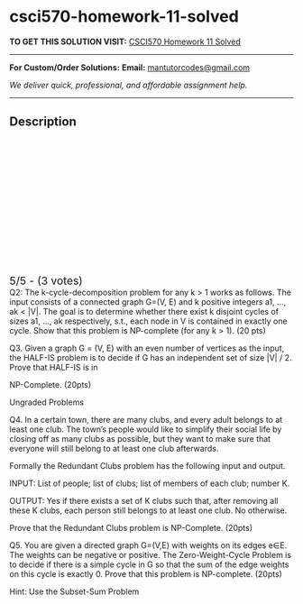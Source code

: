 # csci570-homework-11-solved
**TO GET THIS SOLUTION VISIT:** [CSCI570 Homework 11 Solved](https://mantutor.com/product/csci570-homework11-solved/)


---

**For Custom/Order Solutions:** **Email:** mantutorcodes@gmail.com  

*We deliver quick, professional, and affordable assignment help.*

---

<h2>Description</h2>



<div class="kk-star-ratings kksr-auto kksr-align-center kksr-valign-top" data-payload="{&quot;align&quot;:&quot;center&quot;,&quot;id&quot;:&quot;114874&quot;,&quot;slug&quot;:&quot;default&quot;,&quot;valign&quot;:&quot;top&quot;,&quot;ignore&quot;:&quot;&quot;,&quot;reference&quot;:&quot;auto&quot;,&quot;class&quot;:&quot;&quot;,&quot;count&quot;:&quot;3&quot;,&quot;legendonly&quot;:&quot;&quot;,&quot;readonly&quot;:&quot;&quot;,&quot;score&quot;:&quot;5&quot;,&quot;starsonly&quot;:&quot;&quot;,&quot;best&quot;:&quot;5&quot;,&quot;gap&quot;:&quot;4&quot;,&quot;greet&quot;:&quot;Rate this product&quot;,&quot;legend&quot;:&quot;5\/5 - (3 votes)&quot;,&quot;size&quot;:&quot;24&quot;,&quot;title&quot;:&quot;CSCI570 Homework 11 Solved&quot;,&quot;width&quot;:&quot;138&quot;,&quot;_legend&quot;:&quot;{score}\/{best} - ({count} {votes})&quot;,&quot;font_factor&quot;:&quot;1.25&quot;}">

<div class="kksr-stars">

<div class="kksr-stars-inactive">
            <div class="kksr-star" data-star="1" style="padding-right: 4px">


<div class="kksr-icon" style="width: 24px; height: 24px;"></div>
        </div>
            <div class="kksr-star" data-star="2" style="padding-right: 4px">


<div class="kksr-icon" style="width: 24px; height: 24px;"></div>
        </div>
            <div class="kksr-star" data-star="3" style="padding-right: 4px">


<div class="kksr-icon" style="width: 24px; height: 24px;"></div>
        </div>
            <div class="kksr-star" data-star="4" style="padding-right: 4px">


<div class="kksr-icon" style="width: 24px; height: 24px;"></div>
        </div>
            <div class="kksr-star" data-star="5" style="padding-right: 4px">


<div class="kksr-icon" style="width: 24px; height: 24px;"></div>
        </div>
    </div>

<div class="kksr-stars-active" style="width: 138px;">
            <div class="kksr-star" style="padding-right: 4px">


<div class="kksr-icon" style="width: 24px; height: 24px;"></div>
        </div>
            <div class="kksr-star" style="padding-right: 4px">


<div class="kksr-icon" style="width: 24px; height: 24px;"></div>
        </div>
            <div class="kksr-star" style="padding-right: 4px">


<div class="kksr-icon" style="width: 24px; height: 24px;"></div>
        </div>
            <div class="kksr-star" style="padding-right: 4px">


<div class="kksr-icon" style="width: 24px; height: 24px;"></div>
        </div>
            <div class="kksr-star" style="padding-right: 4px">


<div class="kksr-icon" style="width: 24px; height: 24px;"></div>
        </div>
    </div>
</div>


<div class="kksr-legend" style="font-size: 19.2px;">
            5/5 - (3 votes)    </div>
    </div>
Q2: The k-cycle-decomposition problem for any k &gt; 1 works as follows. The input consists of a connected graph G=(V, E) and k positive integers a1, …, ak &lt; |V|. The goal is to determine whether there exist k disjoint cycles of sizes a1, …, ak respectively, s.t., each node in V is contained in exactly one cycle. Show that this problem is NP-complete (for any k &gt; 1). (20 pts)

Q3. Given a graph G = (V, E) with an even number of vertices as the input, the HALF-IS problem is to decide if G has an independent set of size |V| / 2. Prove that HALF-IS is in

NP-Complete. (20pts)

Ungraded Problems

Q4. In a certain town, there are many clubs, and every adult belongs to at least one club. The town’s people would like to simplify their social life by closing off as many clubs as possible, but they want to make sure that everyone will still belong to at least one club afterwards.

Formally the Redundant Clubs problem has the following input and output.

INPUT: List of people; list of clubs; list of members of each club; number K.

OUTPUT: Yes if there exists a set of K clubs such that, after removing all these K clubs, each person still belongs to at least one club. No otherwise.

Prove that the Redundant Clubs problem is NP-Complete. (20pts)

Q5. You are given a directed graph G=(V,E) with weights on its edges e∈E. The weights can be negative or positive. The Zero-Weight-Cycle Problem is to decide if there is a simple cycle in G so that the sum of the edge weights on this cycle is exactly 0. Prove that this problem is NP-complete. (20pts)

Hint: Use the Subset-Sum Problem
